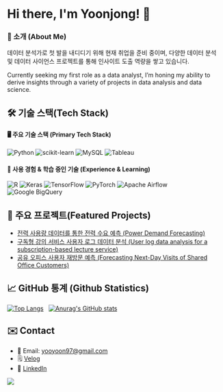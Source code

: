 # Hi there, I'm Yoonjong! 👋

###  📖 소개 (About Me)


데이터 분석가로 첫 발을 내디디기 위해 현재 취업을 준비 중이며, 다양한 데이터 분석 및 데이터 사이언스 프로젝트를 통해 인사이트 도출 역량을 쌓고 있습니다.

Currently seeking my first role as a data analyst, I’m honing my ability to derive insights through a variety of projects in data analysis and data science.


🛠️ 기술 스택(Tech Stack)
-

#### 🖥️ 주요 기술 스택 (Primary Tech Stack)  

![Python](https://img.shields.io/badge/Python-14354C?style=for-the-badge&logo=python&logoColor=white)
![scikit-learn](https://img.shields.io/badge/scikit--learn-%23F7931E.svg?style=for-the-badge&logo=scikit-learn&logoColor=white)
![MySQL](https://img.shields.io/badge/mysql-4479A1.svg?style=for-the-badge&logo=mysql&logoColor=white)
![Tableau](https://img.shields.io/badge/Tableau-E97627?style=for-the-badge&logo=Tableau&logoColor=white)


#### 🌱 사용 경험 & 학습 중인 기술 (Experience & Learning)

![R](https://img.shields.io/badge/R-276DC3?style=for-the-badge&logo=r&logoColor=white)
![Keras](https://img.shields.io/badge/Keras-FF0000?style=for-the-badge&logo=keras&logoColor=white)
![TensorFlow](https://img.shields.io/badge/TensorFlow-%23FF6F00.svg?style=for-the-badge&logo=TensorFlow&logoColor=white)
![PyTorch](https://img.shields.io/badge/PyTorch-%23EE4C2C.svg?style=for-the-badge&logo=PyTorch&logoColor=white)
![Apache Airflow](https://img.shields.io/badge/Apache%20Airflow-017CEE?style=for-the-badge&logo=Apache%20Airflow&logoColor=white)
![Google BigQuery](https://img.shields.io/badge/google%20bigquery-669DF6?style=for-the-badge&logo=google%20bigquery&logoColor=white)



🚀 주요 프로젝트(Featured Projects)
-

- [전력 사용량 데이터를 통한 전력 수요 예측 (Power Demand Forecasting)](https://github.com/jeyukburrito/data_analysis_portfolio/tree/main/Power%20Demand%20Forecasting)
- [구독형 강의 서비스 사용자 로그 데이터 분석 (User log data analysis for a subscription-based lecture service)](https://github.com/jeyukburrito/data_analysis_portfolio/tree/main/E-Learning%20Service%20Day0%20Churn%20Analysis%20and%20Reengagement%20Strategy)
- [공유 오피스 사용자 재방문 예측 (Forecasting Next-Day Visits of Shared Office Customers)](https://github.com/jeyukburrito/data_analysis_portfolio/tree/main/Shared%20Office%20Free%20Trial%20User%20Revisit%20Prediction)


📈 GitHub 통계 (Github Statistics)
- 
[![Top Langs](https://github-readme-stats.vercel.app/api/top-langs/?username=jeyukburrito)](https://github.com/anuraghazra/github-readme-stats) &nbsp;
[![Anurag's GitHub stats](https://github-readme-stats.vercel.app/api?username=jeyukburrito)](https://github.com/anuraghazra/github-readme-stats)


✉️ Contact
-

- 📧 Email: yooyoon97@gmail.com
- 🗒️ [Velog](https://velog.io/@jeyukburrito/posts)
- 💼 [LinkedIn](https://www.linkedin.com/in/%EC%9C%A4%EC%A2%85-%EC%9C%A0-4228a722a/)


<img src="https://capsule-render.vercel.app/api?type=waving&color=BDBDC8&height=150&section=footer" />
